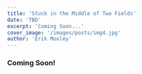 ```yaml
---
title: 'Stuck in the Middle of Two Fields'
date: 'TBD'
excerpt: 'Coming Soon...'
cover_image: '/images/posts/img4.jpg'
author: 'Erik Moxley'
---
```


<h3>Coming Soon!</h3>
